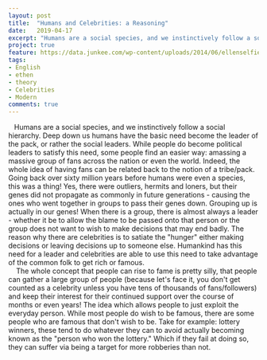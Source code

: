 ```yaml
---
layout: post
title:  "Humans and Celebrities: a Reasoning"
date:   2019-04-17
excerpt: "Humans are a social species, and we instinctively follow a social hierarchy. Deep down us humans have the basic need become the leader of the pack, or rather the social leaders."
project: true
feature: https://data.junkee.com/wp-content/uploads/2014/06/ellenselfie.jpg
tags:
- English
- ethen
- theory
- Celebrities
- Modern
comments: true
---
```


&nbsp;&nbsp;&nbsp;Humans are a social species, and we instinctively follow a social hierarchy. Deep down us humans have the basic need become the leader of the pack, or rather the social leaders. While people do become political leaders to satisfy this need, some people find an easier way: amassing a massive group of fans across the nation or even the world. Indeed, the whole idea of having fans can be related back to the notion of a tribe/pack. Going back over sixty million years before humans were even a species, this was a thing! Yes, there were outliers, hermits and loners, but their genes did not propagate as commonly in future generations - causing the ones who went together in groups to pass their genes down. Grouping up is actually in our genes! When there is a group, there is almost always a leader - whether it be to allow the blame to be passed onto that person or the group does not want to wish to make decisions that may end badly. The reason why there are celebrities is to satiate the "hunger" either making decisions or leaving decisions up to someone else. Humankind has this need for a leader and celebrities are able to use this need to take advantage of the common folk to get rich or famous.   
&nbsp;&nbsp;&nbsp; The whole concept that people can rise to fame is pretty silly, that people can gather a large group of people (because let's face it, you don't get counted as a celebrity unless you have tens of thousands of fans/followers) and keep their interest for their continued support over the course of months or even years! The idea which allows people to just exploit the everyday person. While most people do wish to be famous, there are some people who are famous that don't wish to be. Take for example: lottery winners, these tend to do whatever they can to avoid actually becoming known as the "person who won the lottery." Which if they fail at doing so, they can suffer via being a target for more robberies than not. 